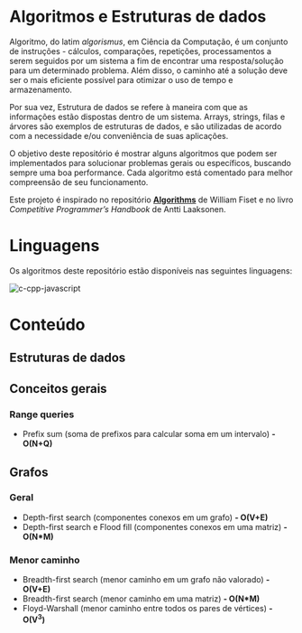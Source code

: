 # Algoritmos e Estruturas de dados

Algoritmo, do latim _algorismus_, em Ciência da Computação, é um conjunto de instruções - cálculos, comparações, repetições, processamentos a serem seguidos por um sistema a fim de encontrar uma resposta/solução para um determinado problema. Além disso, o caminho até a solução deve ser o mais eficiente possível para otimizar o uso de tempo e armazenamento.

Por sua vez, Estrutura de dados se refere à maneira com que as informações estão dispostas dentro de um sistema. Arrays, strings, filas e árvores são exemplos de estruturas de dados, e são utilizadas de acordo com a necessidade e/ou conveniência de suas aplicações.

O objetivo deste repositório é mostrar alguns algoritmos que podem ser implementados para solucionar problemas gerais ou específicos, buscando sempre uma boa performance. Cada algoritmo está comentado para melhor compreensão de seu funcionamento.

Este projeto é inspirado no repositório <a href="https://github.com/williamfiset/Algorithms">**Algorithms**</a> de William Fiset e no livro _Competitive Programmer’s Handbook_ de Antti Laaksonen.

# Linguagens

Os algoritmos deste repositório estão disponíveis nas seguintes linguagens:

<img src="https://skillicons.dev/icons?i=c,cpp,js" alt="c-cpp-javascript">

# Conteúdo

## Estruturas de dados

## Conceitos gerais

### Range queries

- Prefix sum (soma de prefixos para calcular soma em um intervalo) **- O(N+Q)** 

## Grafos

### Geral

- Depth-first search (componentes conexos em um grafo) **- O(V+E)**
- Depth-first search e Flood fill (componentes conexos em uma matriz) **- O(N*M)**

### Menor caminho

- Breadth-first search (menor caminho em um grafo não valorado) **- O(V+E)**
- Breadth-first search (menor caminho em uma matriz) **- O(N*M)**
- Floyd-Warshall (menor caminho entre todos os pares de vértices) **- O(V<sup>3</sup>)**
